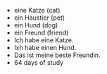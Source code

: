 * eine Katze (cat)
* ein Haustier (pet)
* ein Hund (dog)
* ein Freund (friend) 
* Ich habe eine Katze.
* Ixh habe einen Hund. 
* Das ist meine beste Freundin. 
* 64 days of study 
